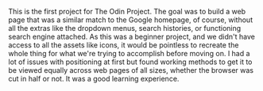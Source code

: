 This is the first project for The Odin Project. The goal was to build a web page that was a similar match to the Google homepage, of course, without all the extras like the dropdown menus, search histories, or functioning search engine attached.
As this was a beginner project, and we didn't have access to all the assets like icons, it would be pointless to recreate
the whole thing for what we're trying to accomplish before moving on. I had a lot of issues with positioning at first but found working methods to get it to be viewed equally across web pages of all sizes, whether the browser was cut in half or not. It was a good learning experience.
